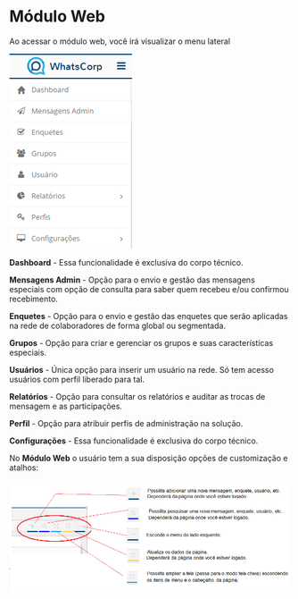 # Módulo Web

Ao acessar o módulo web, você irá visualizar o menu lateral

![](/assets/W_inicio_1.png)



**Dashboard** - Essa funcionalidade é exclusiva do corpo técnico. 

**Mensagens Admin** - Opção para o envio e gestão das mensagens especiais com opção de consulta para saber quem recebeu e\/ou confirmou recebimento.

**Enquetes** - Opção para o envio e gestão das enquetes que serão aplicadas na rede de colaboradores de forma global ou segmentada. 

**Grupos** - Opção para criar e gerenciar os grupos e suas características especiais. 

**Usuários** - Única opção para inserir um usuário na rede. Só tem acesso usuários com perfil liberado para tal. 

**Relatórios** - Opção para consultar os relatórios e auditar as trocas de mensagem e as participações. 

**Perfil** - Opção para atribuir perfis de administração na solução. 

**Configurações** - Essa funcionalidade é exclusiva do corpo técnico. 



No **Módulo Web** o usuário tem a sua disposição opções de customização e atalhos:

![](/assets/WC_navegacao_2.png)

